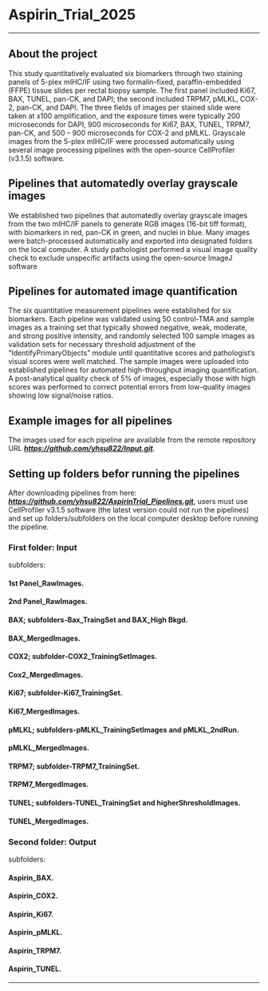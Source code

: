 # Aspirin_Trial_2025
---
## About the project
This study quantitatively evaluated six biomarkers through two staining panels of 5-plex mIHC/IF using two formalin-fixed, paraffin-embedded (FFPE) tissue slides per rectal biopsy sample. The first panel included Ki67, BAX, TUNEL, pan-CK, and DAPI; the second included TRPM7, pMLKL, COX-2, pan-CK, and DAPI. The three fields of images per stained slide were taken at x100 amplification, and the exposure times were typically 200 microseconds for DAPI, 900 microseconds for Ki67, BAX, TUNEL, TRPM7, pan-CK, and 500 – 900 microseconds for COX-2 and pMLKL. Grayscale images from the 5-plex mIHC/IF were processed automatically using several image processing pipelines with the open-source CellProfiler (v3.1.5) software. 
## Pipelines that automatedly overlay grayscale images 
We established two pipelines that automatedly overlay grayscale images from the two mIHC/IF panels to generate RGB images (16-bit tiff format), with biomarkers in red, pan-CK in green, and nuclei in blue. Many images were batch-processed automatically and exported into designated folders on the local computer. A study pathologist performed a visual image quality check to exclude unspecific artifacts using the open-source ImageJ software 
## Pipelines for automated image quantification
The six quantitative measurement pipelines were established for six biomarkers. Each pipeline was validated using 50 control-TMA and sample images as a training set that typically showed negative, weak, moderate, and strong positive intensity, and randomly selected 100 sample images as validation sets for necessary threshold adjustment of the “IdentifyPrimaryObjects” module until quantitative scores and pathologist’s visual scores were well matched. The sample images were uploaded into established pipelines for automated high-throughput imaging quantification. A post-analytical quality check of 5% of images, especially those with high scores was performed to correct potential errors from low-quality images showing low signal/noise ratios. 
## Example images for all pipelines 
The images used for each pipeline are available from the remote repository URL ***<https://github.com/yhsu822/Input.git>***. 
## Setting up folders befor running the pipelines
After downloading pipelines from here: ***<https://github.com/yhsu822/AspirinTrial_Pipelines.git>***, users must use CellProfiler v3.1.5 software (the latest version could not run the pipelines) and set up folders/subfolders on the local computer desktop before running the pipeline. 
### First folder: Input
subfolders:
#### 1st Panel_RawImages.
#### 2nd Panel_RawImages.
#### BAX; subfolders-Bax_TraingSet and BAX_High Bkgd.
#### BAX_MergedImages.
#### COX2; subfolder-COX2_TrainingSetImages.
#### Cox2_MergedImages.
#### Ki67; subfolder-Ki67_TrainingSet.
#### Ki67_MergedImages.
#### pMLKL; subfolders-pMLKL_TrainingSetImages and pMLKL_2ndRun.
#### pMLKL_MergedImages.
#### TRPM7; subfolder-TRPM7_TrainingSet.
#### TRPM7_MergedImages.
#### TUNEL; subfolders-TUNEL_TrainingSet and higherShresholdImages.
#### TUNEL_MergedImages.
### Second folder: Output 
subfolders: 
#### Aspirin_BAX.
#### Aspirin_COX2.
#### Aspirin_Ki67.
#### Aspirin_pMLKL.
#### Aspirin_TRPM7.
#### Aspirin_TUNEL.
---
